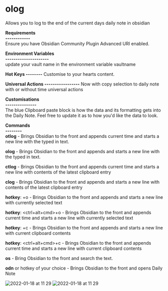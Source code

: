 # olog

Allows you to log to the end of the current days daily note in obsidian

**Requirements**  
**------------**  
Ensure you have Obsidian Community Plugin Advanced URI enabled.  

**Environment Variables  
---------------------**  
update your vault name in the environment variable vaultname

**Hot Keys
--------**
Customise to your hearts content.

**Universal Actions
-----------------**
Now with copy selection to daily note with or without time universal actions

**Customisations  
---------------**  
The blue Clipboard paste block is how the data and its formatting gets into the Daily Note. Feel free to update it as to how you'd like the data to look.

**Commands  
--------**  
**otlog** <text> -  Brings Obsidian to the front and appends current time and starts a new line with the typed in text.

**olog** <text> -  Brings Obsidian to the front and appends and starts a new line with the typed in text.

**ctlog** - Brings Obsidian to the front and appends current time and starts a new line with contents of the latest clipboard entry

**clog** - Brings Obsidian to the front and appends and starts a new line with contents of the latest clipboard entry

**hotkey**: <hyper>+o - Brings Obsidian to the front and appends and starts a new line with currently selected text

**hotkey**: <ctrl+alt+cmd>+o - Brings Obsidian to the front and appends current time and starts a new line with currently selected text

**hotkey**: <hyper>+c - Brings Obsidian to the front and appends and starts a new line with current clipboard contents

**hotkey**: <ctrl+alt+cmd>+c - Brings Obsidian to the front and appends current time and starts a new line with current clipboard contents

**os** <text> - Bring Obsidian to the front and search the text.

**odn** or hotkey of your choice - Brings Obsidian to the front and opens Daily Note
  
![2022-01-18 at 11 29](https://user-images.githubusercontent.com/42906268/149866633-3acfdde9-49a1-46b0-a5ee-82dbc970060c.png)
![2022-01-18 at 11 29](https://user-images.githubusercontent.com/42906268/149866650-fa9d43cb-0f55-4252-9c59-fc9ad8c7e70e.png)
